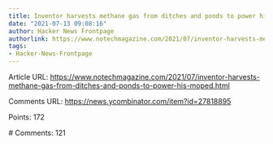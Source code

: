 ```yaml
---
title: Inventor harvests methane gas from ditches and ponds to power his moped
date: "2021-07-13 09:08:16"
author: Hacker News Frontpage
authorlink: https://www.notechmagazine.com/2021/07/inventor-harvests-methane-gas-from-ditches-and-ponds-to-power-his-moped.html
tags:
- Hacker-News-Frontpage
---
```


<p>Article URL: <a href="https://www.notechmagazine.com/2021/07/inventor-harvests-methane-gas-from-ditches-and-ponds-to-power-his-moped.html">https://www.notechmagazine.com/2021/07/inventor-harvests-methane-gas-from-ditches-and-ponds-to-power-his-moped.html</a></p>
<p>Comments URL: <a href="https://news.ycombinator.com/item?id=27818895">https://news.ycombinator.com/item?id=27818895</a></p>
<p>Points: 172</p>
<p># Comments: 121</p>
